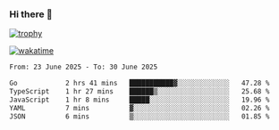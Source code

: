### Hi there 👋

[![trophy](https://github-profile-trophy.vercel.app/?username=cxnky&theme=dracula)](https://github.com/ryo-ma/github-profile-trophy)

[![wakatime](https://wakatime.com/badge/user/1c39c599-5497-41b9-a5be-2c4676e7fd23.svg)](https://wakatime.com/@1c39c599-5497-41b9-a5be-2c4676e7fd23)
<!--START_SECTION:waka-->

```txt
From: 23 June 2025 - To: 30 June 2025

Go            2 hrs 41 mins   ███████████▓░░░░░░░░░░░░░   47.28 %
TypeScript    1 hr 27 mins    ██████▒░░░░░░░░░░░░░░░░░░   25.68 %
JavaScript    1 hr 8 mins     █████░░░░░░░░░░░░░░░░░░░░   19.96 %
YAML          7 mins          ▓░░░░░░░░░░░░░░░░░░░░░░░░   02.26 %
JSON          6 mins          ▒░░░░░░░░░░░░░░░░░░░░░░░░   01.85 %
```

<!--END_SECTION:waka-->
